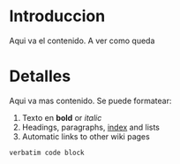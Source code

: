 # Introduccion #

Aqui va el contenido. A ver como queda


# Detalles #

Aqui va mas contenido.  Se puede formatear:
  1. Texto en  **bold** or _italic_
  1. Headings, paragraphs, [index](index.md) and lists
  1. Automatic links to other wiki pages

```
verbatim code block
```